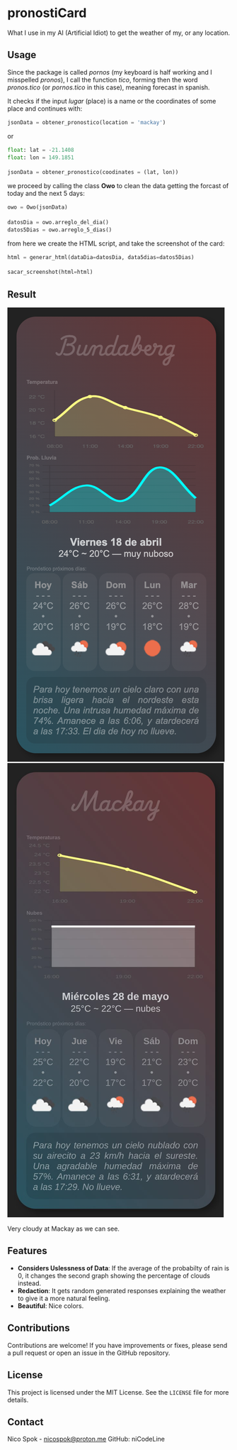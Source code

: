 # pronostiCard
What I use in my AI (Artificial Idiot) to get the weather of my, or any location.


## Usage

Since the package is called _pornos_ (my keyboard is half working and I misspelled *pronos*), I call the
function _tico_, forming then the word _pronos.tico_ (or _pornos.tico_ in this case), meaning forecast in spanish.  
  

It checks if the input _lugar_ (place) is a name or the coordinates of some place and continues with:

```python
jsonData = obtener_pronostico(location = 'mackay')
```

or

```python
float: lat = -21.1408
float: lon = 149.1851

jsonData = obtener_pronostico(coodinates = (lat, lon))
```

we proceed by calling the class **Owo** to clean the data getting the forcast of today and the next 5 days:

```python
owo = Owo(jsonData)

datosDia = owo.arreglo_del_dia()
datos5Dias = owo.arreglo_5_dias()
```

from here we create the HTML script, and take the screenshot of the card:

```python
html = generar_html(dataDia=datosDia, data5dias=datos5Dias)

sacar_screenshot(html=html)
```


## Result

![result 1](images/test_Bundaberg.png)
![result 1](images/test_Mackay.jpg)

Very cloudy at Mackay as we can see.

## Features

- **Considers Uslessness of Data**: If the average of the probabilty of rain is 0, it changes the second graph
showing the percentage of clouds instead.
- **Redaction**: It gets random generated responses explaining the weather to give it a more natural feeling.
- **Beautiful**: Nice colors.


## Contributions

Contributions are welcome! If you have improvements or fixes, please send a pull request or open an issue in the GitHub repository.

## License

This project is licensed under the MIT License. See the `LICENSE` file for more details.

## Contact

Nico Spok - nicospok@proton.me
GitHub: niCodeLine
